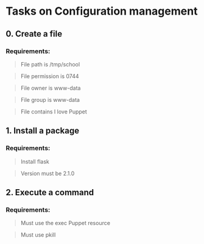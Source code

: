 # Tasks on Configuration management

## 0. Create a file

### Requirements:

> File path is /tmp/school

> File permission is 0744

> File owner is www-data

> File group is www-data

> File contains I love Puppet

## 1. Install a package

### Requirements:

> Install flask

> Version must be 2.1.0

## 2. Execute a command

### Requirements:

> Must use the exec Puppet resource

> Must use pkill
